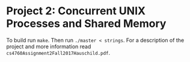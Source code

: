 # Project 2: Concurrent UNIX Processes and Shared Memory
To build run `make`. Then run `./master < strings`.
For a description of the project and more information read `cs4760Assignment2Fall2017Hauschild.pdf`.
